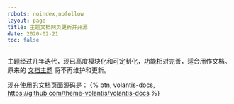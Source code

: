 ```yaml
---
robots: noindex,nofollow
layout: page
title: 主题文档网页更新并开源
date: 2020-02-21
toc: false
---
```


主题经过几年迭代，现已高度模块化和可定制化，功能相对完善，适合用作文档。原来的 [文档主题](https://github.com/xaoxuu/hexo-theme-vuex) 将不再维护和更新。

现在使用的文档页面源码是： {% btn, volantis-docs, https://github.com/theme-volantis/volantis-docs %}
